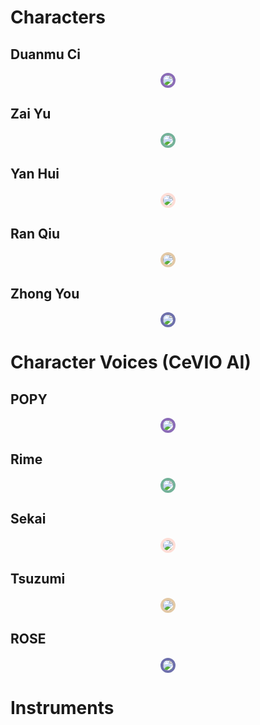 
# Characters

## Duanmu Ci

<p style="text-align:center;"><img src="https://user-images.githubusercontent.com/93899740/209605158-5386bb03-1cc0-4146-b784-8b0ec9595c65.png" style="max-width: 200px; border-radius: 50%; border: 4px solid #8B6CB7;"></p>

## Zai Yu

<p style="text-align:center;"><img src="https://user-images.githubusercontent.com/93899740/209605161-7e02d1b6-6c69-4efe-aa18-03ee299b1113.png" style="max-width: 200px; border-radius: 50%; border: 4px solid #74B299;"></p>

## Yan Hui

<p style="text-align:center;"><img src="https://user-images.githubusercontent.com/93899740/209605166-014ecb1c-3bc7-4f90-9c6e-0bfe4bafb6c6.png" style="max-width: 200px; border-radius: 50%; border: 4px solid #FEDDD6;"></p>

## Ran Qiu

<p style="text-align:center;"><img src="https://user-images.githubusercontent.com/93899740/209605164-3d2e46e3-2d23-4f7c-b01a-de6616a493d9.png" style="max-width: 200px; border-radius: 50%; border: 4px solid #E2C8A5;"></p>

## Zhong You

<p style="text-align:center;"><img src="https://user-images.githubusercontent.com/93899740/209605151-bad1bef9-74f7-4571-a09c-545a37f307a8.png" style="max-width: 200px; border-radius: 50%; border: 4px solid #6E70AC;"></p>

# Character Voices (CeVIO AI)

## POPY

<p style="text-align:center;"><img src="https://user-images.githubusercontent.com/93899740/209765006-cfd2e7e7-4e0a-4ef4-8af6-1501d0c9ab7e.png" style="max-width: 200px; border-radius: 50%; border: 4px solid #8B6CB7;"></p>

## Rime

<p style="text-align:center;"><img src="https://user-images.githubusercontent.com/93899740/209764997-a98802b7-8781-4c76-ae58-3249f526f0c3.png" style="max-width: 200px; border-radius: 50%; border: 4px solid #74B299;"></p>

## Sekai

<p style="text-align:center;"><img src="https://user-images.githubusercontent.com/93899740/209765001-7dcc0349-5854-4407-b19c-816aab1c07a2.png" style="max-width: 200px; border-radius: 50%; border: 4px solid #FEDDD6;"></p>

## Tsuzumi

<p style="text-align:center;"><img src="https://user-images.githubusercontent.com/93899740/209765004-259a7066-ff49-418b-a108-e366fd489043.png" style="max-width: 200px; border-radius: 50%; border: 4px solid #E2C8A5;"></p>

## ROSE

<p style="text-align:center;"><img src="https://user-images.githubusercontent.com/93899740/209765005-12d122aa-d1e2-4407-b0d5-8ef1a94c1d27.png" style="max-width: 200px; border-radius: 50%; border: 4px solid #6E70AC;"></p>

# Instruments

